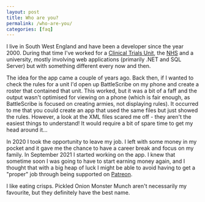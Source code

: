 ```yaml
---
layout: post
title: Who are you?
permalink: /who-are-you/
categories: [faq]
---
```


I live in South West England and have been a developer since the year 2000. During that time I've worked for a [Clinical Trials Unit](https://en.wikipedia.org/wiki/Clinical_trials_unit), the [NHS](https://en.wikipedia.org/wiki/Nhs) and a university, mostly involving web applications (primarily .NET and SQL Server) but with something different every now and then.

The idea for the app came a couple of years ago. Back then, if I wanted to check the rules for a unit I'd open up BattleScribe on my phone and create a roster that contained that unit. This worked, but it was a bit of a faff and the output wasn't optimised for viewing on a phone (which is fair enough, as BattleScribe is focused on creating armies, not displaying rules). It occurred to me that you could create an app that used the same files but just showed the rules. However, a look at the XML files scared me off - they aren't the easiest things to understand! It would require a bit of spare time to get my head around it...

In 2020 I took the opportunity to leave my job. I left with some money in my pocket and it gave me the chance to have a career break and focus on my family. In September 2021 I started working on the app. I knew that sometime soon I was going to have to start earning money again, and I thought that with a big heap of luck I might be able to avoid having to get a "proper" job through being supported on [Patreon](/patreon).

I like eating crisps. Pickled Onion Monster Munch aren't necessarily my favourite, but they definitely have the best name.
